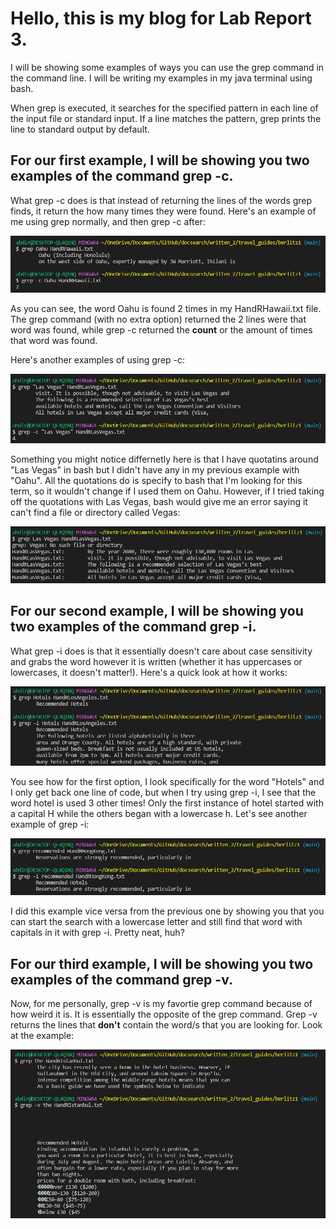 # Hello, this is my blog for Lab Report 3.
I will be showing some examples of ways you can use the grep command in the command line.
I will be writing my examples in my java terminal using bash.

When grep is executed, it searches for the specified pattern in each line of the input file or standard input. If a line matches the pattern, grep prints the line to standard output by default.

## For our first example, I will be showing you two examples of the command grep -c.
What grep -c does is that instead of returning the lines of the words grep finds, it return the how many times they were found. Here's an example of me using grep normally, and then grep -c after:


![Image](https://raw.githubusercontent.com/a7mohamed/cse15l-lab-reports/main/GrepCommand1%231.png)

As you can see, the word Oahu is found 2 times in my HandRHawaii.txt file. The grep command (with no extra option) returned the 2 lines were that word was found, while grep -c returned the **count** or the amount of times that word was found.

Here's another examples of using grep -c:

![Image](https://raw.githubusercontent.com/a7mohamed/cse15l-lab-reports/main/GrepCommand1%232.png)

Something you might notice differnetly here is that I have quotatins around "Las Vegas" in bash but I didn't have any in my previous example with "Oahu". All the quotations do is specify to bash that I'm looking for this term, so it wouldn't change if I used them on Oahu. However, if I tried taking off the quotations with Las Vegas, bash would give me an error saying it can't find a file or directory called Vegas:

![Image](https://raw.githubusercontent.com/a7mohamed/cse15l-lab-reports/main/GrepError1.png)

## For our second example, I will be showing you two examples of the command grep -i.
What grep -i does is that it essentially doesn't care about case sensitivity and grabs the word however it is written (whether it has uppercases or lowercases, it doesn't matter!). Here's a quick look at how it works:

![Image](https://raw.githubusercontent.com/a7mohamed/cse15l-lab-reports/main/GrepCommand2%231.png)

You see how for the first option, I look specifically for the word "Hotels" and I only get back one line of code, but when I try using grep -i, I see that the word hotel is used 3 other times! Only the first instance of hotel started with a capital H while the others began with a lowercase h. Let's see another example of grep -i:

![Image](https://raw.githubusercontent.com/a7mohamed/cse15l-lab-reports/main/GrepCommand2%232.png)

I did this example vice versa from the previous one by showing you that you can start the search with a lowercase letter and still find that word with capitals in it with grep -i. Pretty neat, huh?

## For our third example, I will be showing you two examples of the command grep -v.
Now, for me personally, grep -v is my favortie grep command because of how weird it is. It is essentially the opposite of the grep command. Grep -v returns the lines that **don't** contain the word/s that you are looking for. Look at the example:

![Image](https://raw.githubusercontent.com/a7mohamed/cse15l-lab-reports/main/GrepCommand3%231.png)
